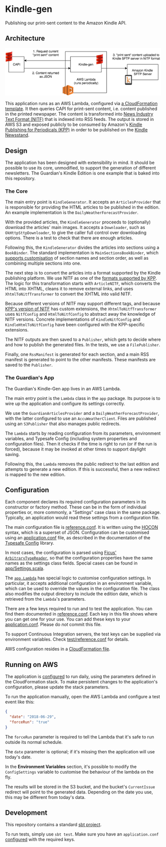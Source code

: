 # Kindle-gen

Publishing our print-sent content to the Amazon Kindle API.

## Architecture

![Architecture diagram](docs/kindle-gen-diagram.png)

<!-- TODO Fix the diagram:
2. Content returned as "JSON" => "Thrift"
3. Content uploaded to "SFTP server" => "S3"
-->

This application runs as an AWS Lambda, configured via [a CloudFormation template](cfn.yaml).
It then queries CAPI for print-sent content, i.e. content published in the printed newspaper.
The content is transformed into [News Industry Text Format (NITF)](https://iptc.org/standards/nitf/)
that is indexed into RSS feeds. The output is stored in AWS S3 and exposed publicly to be consumed
by Amazon's
[Kindle Publishing for Periodicals (KPP)](https://kindlepublishing.amazon.com/gp/vendor/kindlepubs/kpp/kpp-home)
in order to be published on the
[Kindle Newsstand](https://www.amazon.co.uk/Magazines-Journals-Kindle/b?ie=UTF8&node=341690031).


## Design

The application has been designed with extensibility in mind. It should be possible to use its
core, unmodified, to support the generation of different newsletters. The Guardian's Kindle Edition
is one example that is baked into this repository.

### The Core
The main entry point is `KindleGenerator`. It accepts an `ArticlesProvider` that is responsible
for providing the HTML articles to be published in the edition. An example implementation is the
`DailyWeatherForecastProvider`.

With the provided articles, the `KindleGenerator` proceeds to (optionally) download the articles'
main images. It accepts a `Downloader`, such as `OkHttpSttpDownloader`, to give the caller full
control over downloading options. There is a test to check that there are enough articles.

Following this, the `KindleGenerator` divides the articles into sections using a `BookBinder`.
The standard implementation is `MainSectionsBookBinder`, which
[supports customisation](src/main/resources/guardian-sections.conf) of section names and section
order, as well as combining multiple sections into one.

The next step is to convert the articles into a format supported by the Kindle publishing platform.
We use NITF as one of the
[formats supported by KPP](https://images-na.ssl-images-amazon.com/images/G/01/kindle-publication/feedGuide-new/KPPUserGuide.html).
The logic for this transformation starts with `ArticleNITF`, which converts the HTML into XHTML,
cleans it to remove external links, and uses `XhtmlToNitfTransformer` to convert the XHTML into
valid NITF.

Because different versions of NITF may support different tags, and because
[KPP's version of NITF](src/main/resources/kpp-nitf-3.5.7.xsd) has custom extensions, the
`XhtmlToNitfTransformer` uses `NitfConfig` and `HtmlToNitfConfig` to abstract away the knowledge of
NITF versions. Concrete implementations of `KindleNitfConfig` and `KindleHtmlToNitfConfig` have been
configured with the KPP-specific extensions.

The NITF outputs are then saved to a `Publisher`, which gets to decide where and how to publish
the generated files. In the tests, we use a `FilePublisher`.

Finally, one `RssManifest` is generated for each section, and a main RSS manifest is generated to
point to the other manifests. These manifests are saved to the `Publisher`.

### The Guardian's App
The Guardian's Kindle-Gen app lives in an AWS Lambda.

The main entry point is the `Lambda` class in the `app` package. Its purpose is to wire up the
application and configure its settings correctly.

We use the `GuardianArticlesProvider` and a `DailyWeatherForecastProvider`, with the latter
configured to use an `AccuWeatherClient`.
Files are published using an `S3Publisher` that also manages public redirects.

The `Lambda` starts by reading configuration from its parameters, environment variables, and
Typesafe Config (including system properties and configuration files). Then it checks if the time
is right to run (or if the run is forced), because it may be invoked at other times to support
daylight saving.

Following this, the `Lambda` removes the public redirect to the last edition and attempts to
generate a new edition. If this is successful, then a new redirect is mapped to the new edition.


## Configuration

Each component declares its required configuration parameters in its constructor or factory method.
These can be in the form of individual properties or, more commonly, a "Settings" case class in the
same package. Typically, an application would read these settings from a configuration file.

The main configuration file is [reference.conf](src/main/resources/reference.conf). It is written
using the [HOCON](https://github.com/lightbend/config/blob/master/HOCON.md) syntax, which is a
superset of JSON. Configuration can be customised using an
[application.conf](src/main/resources/application.conf) file, as described in the documentation of
the [Typesafe Config](https://github.com/lightbend/config) library.

In most cases, the configuration is parsed using
[Ficus' `ArbitraryTypeReader`](https://github.com/iheartradio/ficus#arbitrary-type-support),
so that the configuration properties have the same names as the settings class fields.
Special cases can be found in [app/Settings.scala](src/main/scala/com/gu/kindlegen/app/Settings.scala).

The [`app.Lambda`](src/main/scala/com/gu/kindlegen/app/Lambda.scala) has special logic to customise
configuration settings. In particular, it accepts additional configuration in an environment variable,
which can be used to override the values in the configuration file.
The class also modifies the output directory to include the edition date, which is retrieved from
the `Lambda`'s parameters.

There are a few keys required to run and to test the application. You can find them documented in
[reference.conf](src/main/resources/reference.conf). Each key in this file shows where you can get
one for your use. You can add these keys to your
[application.conf](src/main/resources/application.conf). Please do _not_ commit this file.

To support Continuous Integration servers, the test keys can be supplied via environment variables.
Check [test/reference.conf](src/test/resources/reference.conf) for details.

AWS configuration resides in a [CloudFormation file](cfn.yaml).

## Running on AWS
The application is [configured](cfn.yaml) to run daily, using the parameters defined in the
CloudFormation stack. To make persistent changes to the application's configuration, please
update the stack parameters.

To run the application manually, open the AWS Lambda and configure a test event like this:
```json
{
  "date": "2018-06-29",
  "forceRun": "true"
}
```
The `forceRun` parameter is required to tell the Lambda that it's safe to run outside its normal schedule.

The `date` parameter is optional; if it's missing then the application will use today's date.

In the **Environment Variables** section, it's possible to modify the `ConfigSettings` variable to
customise the behaviour of the lambda on the fly.

The results will be stored in the S3 bucket, and the bucket's `CurrentIssue` redirect will point
to the generated data. Depending on the date you use, this may be different from today's data.

## Development
This repository contains a standard [sbt project](build.sbt).

To run tests, simply use `sbt test`. Make sure you have an `application.conf`
[configured](#configuration) with the required keys.
